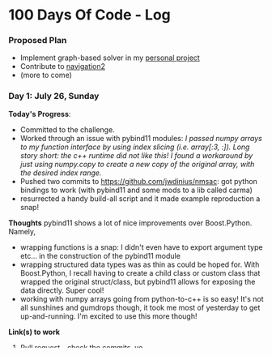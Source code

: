 # 100 Days Of Code - Log
### Proposed Plan
* Implement graph-based solver in my [personal project](https://github.com/jwdinius/nmsac)
* Contribute to [navigation2](https://github.com/ros-planning/navigation2)
* (more to come)

### Day 1: July 26, Sunday

**Today's Progress**:
* Committed to the challenge.
* Worked through an issue with pybind11 modules:  _I passed numpy arrays to my function interface by using index slicing (i.e. array[:3, :]).  Long story short: the c++ runtime did not like this!  I found a workaround by just using numpy.copy to create a new copy of the original array, with the desired index range._
* Pushed two commits to https://github.com/jwdinius/nmsac: got python bindings to work (with pybind11 and some mods to a lib called carma)
* resurrected a handy build-all script and it made example reproduction a snap!

**Thoughts** pybind11 shows a lot of nice improvements over Boost.Python.  Namely,
* wrapping functions is a snap:  I didn't even have to export argument type etc... in the construction of the pybind11 module
* wrapping structured data types was as thin as could be hoped for.  With Boost.Python, I recall having to create a child class or custom class that wrapped the original struct/class, but pybind11 allows for exposing the data directly.  Super cool!
* working with numpy arrays going from python-to-c++ is so easy!
It's not all sunshines and gumdrops though, it took me most of yesterday to get up-and-running.  I'm excited to use this more though!

**Link(s) to work**
1. [Pull request](https://github.com/jwdinius/nmsac/pull/8) - check the commits, yo

### Day 2: July 27, Monday

**Today's Progress**:
* Updated documentation in my personal project and tagged a new release
* Got my git on - lots of rebasing, squashes, and release tagging.

**Thoughts**
My git was pretty rusty, so I'm glad I got to circle back and revisit some of these skills.  I didn't get much coding done today, but I really wanted to resolve an outstanding issue that I had been meaning to get to for awhile now.  I feel like I can move on to the more exciting dev tasks I have lined up over the next few weeks.  Documentation is an oft-neglected aspect of good software development, so I feel justified in using this time towards 100 Days of Code.

**Link(s) to work**
1. [Pull request](https://github.com/jwdinius/nmsac/pull/6) - _this references the actual documentation commit_
2. [tagged release v0.2.0](https://github.com/jwdinius/nmsac/pull/6)
